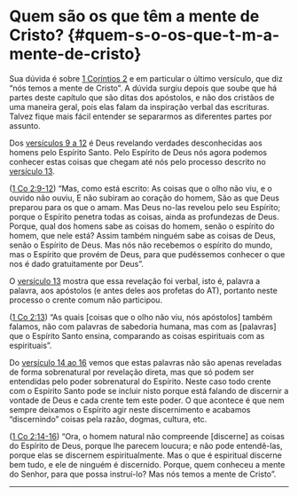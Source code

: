 # Quem são os que têm a mente de Cristo? {#quem-s-o-os-que-t-m-a-mente-de-cristo}

Sua dúvida é sobre [1 Coríntios 2](http://bibliaonline.com.br/acf/1co/2) e em particular o último versículo, que diz “nós temos a mente de Cristo”. A dúvida surgiu depois que soube que há partes deste capítulo que são ditas dos apóstolos, e não dos cristãos de uma maneira geral, pois elas falam da inspiração verbal das escrituras. Talvez fique mais fácil entender se separarmos as diferentes partes por assunto.

Dos [versículos 9 a 12](http://bibliaonline.com.br/acf/1co/2/9-12) é Deus revelando verdades desconhecidas aos homens pelo Espírito Santo. Pelo Espírito de Deus nós agora podemos conhecer estas coisas que chegam até nós pelo processo descrito no [versículo 13](http://bibliaonline.com.br/acf/1co/2/13).

([1 Co 2:9-12](http://bibliaonline.com.br/acf/1co/2/9-12)) “Mas, como está escrito: As coisas que o olho não viu, e o ouvido não ouviu, E não subiram ao coração do homem, São as que Deus preparou para os que o amam. Mas Deus no-las revelou pelo seu Espírito; porque o Espírito penetra todas as coisas, ainda as profundezas de Deus. Porque, qual dos homens sabe as coisas do homem, senão o espírito do homem, que nele está? Assim também ninguém sabe as coisas de Deus, senão o Espírito de Deus. Mas nós não recebemos o espírito do mundo, mas o Espírito que provém de Deus, para que pudéssemos conhecer o que nos é dado gratuitamente por Deus”.

O [versículo 13](http://bibliaonline.com.br/acf/1co/2/13) mostra que essa revelação foi verbal, isto é, palavra a palavra, aos apóstolos (e antes deles aos profetas do AT), portanto neste processo o crente comum não participou.

([1 Co 2:13](http://bibliaonline.com.br/acf/1co/2/13)) “As quais [coisas que o olho não viu, nós apóstolos] também falamos, não com palavras de sabedoria humana, mas com as [palavras] que o Espírito Santo ensina, comparando as coisas espirituais com as espirituais”.

Do [versículo 14 ao 16](http://bibliaonline.com.br/acf/1co/2/14-16) vemos que estas palavras não são apenas reveladas de forma sobrenatural por revelação direta, mas que só podem ser entendidas pelo poder sobrenatural do Espírito. Neste caso todo crente com o Espírito Santo pode se incluir nisto porque está falando de discernir a vontade de Deus e cada crente tem este poder. O que acontece é que nem sempre deixamos o Espírito agir neste discernimento e acabamos “discernindo” coisas pela razão, dogmas, cultura, etc.

([1 Co 2:14-16](http://bibliaonline.com.br/acf/1co/2/14-16)) “Ora, o homem natural não compreende [discerne] as coisas do Espírito de Deus, porque lhe parecem loucura; e não pode entendê-las, porque elas se discernem espiritualmente. Mas o que é espiritual discerne bem tudo, e ele de ninguém é discernido. Porque, quem conheceu a mente do Senhor, para que possa instruí-lo? Mas nós temos a mente de Cristo”.

*****